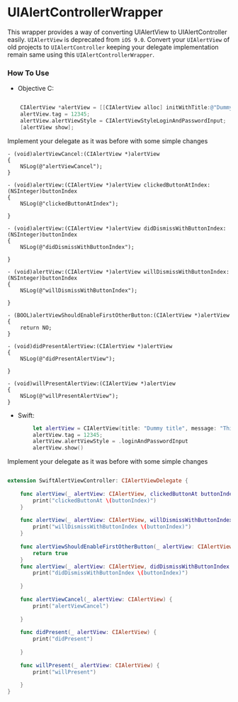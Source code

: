 # UIAlertControllerWrapper

This wrapper provides a way of converting UIAlertView to UIAlertController easily. `UIAlertView` is deprecated from `iOS 9.0`. Convert your `UIAlertView` of old projects to `UIAlertController` keeping your delegate implementation remain same using this `UIAlertControllerWrapper`.

### How To Use

* Objective C:

```Objective-C

    CIAlertView *alertView = [[CIAlertView alloc] initWithTitle:@"Dummy title" message:@"This is a dummy message"     delegate:self cancelButtonTitle:@"Cancel" otherButtonTitles:@"Button0",@"Button1",@"Button2",@"Button3",@"Button4", nil];
    alertView.tag = 12345;
    alertView.alertViewStyle = CIAlertViewStyleLoginAndPasswordInput;
    [alertView show];
 ```

Implement your delegate as it was before with some simple changes

```Objective C
- (void)alertViewCancel:(CIAlertView *)alertView
{
    NSLog(@"alertViewCancel");
}

- (void)alertView:(CIAlertView *)alertView clickedButtonAtIndex:(NSInteger)buttonIndex
{
    NSLog(@"clickedButtonAtIndex");
    
}

- (void)alertView:(CIAlertView *)alertView didDismissWithButtonIndex:(NSInteger)buttonIndex
{
    NSLog(@"didDismissWithButtonIndex");
    
}

- (void)alertView:(CIAlertView *)alertView willDismissWithButtonIndex:(NSInteger)buttonIndex
{
    NSLog(@"willDismissWithButtonIndex");
    
}

- (BOOL)alertViewShouldEnableFirstOtherButton:(CIAlertView *)alertView
{
    return NO;
}

- (void)didPresentAlertView:(CIAlertView *)alertView
{
    NSLog(@"didPresentAlertView");

}

- (void)willPresentAlertView:(CIAlertView *)alertView
{
    NSLog(@"willPresentAlertView");
}

```

* Swift:

```Swift
        let alertView = CIAlertView(title: "Dummy title", message: "This is a test message", delegate: self, cancelButtonTitle: "Cancel", otherButtonTitles: "Button0","Button1","Button2","Button3","Button4")
        alertView.tag = 12345;
        alertView.alertViewStyle = .loginAndPasswordInput
        alertView.show()
```

Implement your delegate as it was before with some simple changes

```Swift

extension SwiftAlertViewController: CIAlertViewDelegate {
    
    func alertView(_ alertView: CIAlertView, clickedButtonAt buttonIndex: Int) {
        print("clickedButtonAt \(buttonIndex)")
    }
    
    func alertView(_ alertView: CIAlertView, willDismissWithButtonIndex buttonIndex: Int) {
        print("willDismissWithButtonIndex \(buttonIndex)")
    }
    
    func alertViewShouldEnableFirstOtherButton(_ alertView: CIAlertView) -> Bool {
        return true
    }
    func alertView(_ alertView: CIAlertView, didDismissWithButtonIndex buttonIndex: Int) {
        print("didDismissWithButtonIndex \(buttonIndex)")
        
    }
    
    func alertViewCancel(_ alertView: CIAlertView) {
        print("alertViewCancel")
        
    }
    
    func didPresent(_ alertView: CIAlertView) {
        print("didPresent")
        
    }
    
    func willPresent(_ alertView: CIAlertView) {
        print("willPresent")
        
    }
}

```

